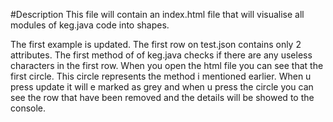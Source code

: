 #Description
This file will contain an index.html file that will visualise all modules of keg.java code into shapes. 

The first example is updated. The first row on test.json contains only 2 attributes. The first method of of keg.java checks if there are any 
useless characters in the first row. When you open the html file you can see that the first circle. This circle represents the method
i mentioned earlier. When u press update it will e marked as grey and when u press the circle you can see the row that have been removed
and the details will be showed to the console. 


